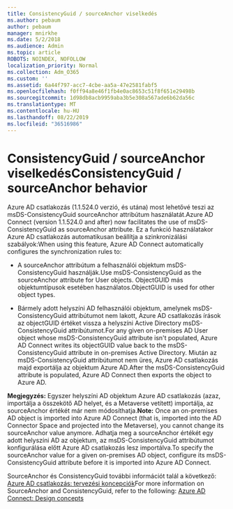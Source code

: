 ```yaml
---
title: ConsistencyGuid / sourceAnchor viselkedés
ms.author: pebaum
author: pebaum
manager: mnirkhe
ms.date: 5/2/2018
ms.audience: Admin
ms.topic: article
ROBOTS: NOINDEX, NOFOLLOW
localization_priority: Normal
ms.collection: Adm_O365
ms.custom: ''
ms.assetid: 6a44f797-acc7-4cbe-aa5a-47e2581fabf5
ms.openlocfilehash: f0ff94a8e46f1fb4e0ac8653c51f8f651e29498b
ms.sourcegitcommit: 1d98db8acb9959aba3b5e308a567ade6b62da56c
ms.translationtype: MT
ms.contentlocale: hu-HU
ms.lasthandoff: 08/22/2019
ms.locfileid: "36516986"
---
```

# <a name="consistencyguid--sourceanchor-behavior"></a><span data-ttu-id="ab4ce-102">ConsistencyGuid / sourceAnchor viselkedés</span><span class="sxs-lookup"><span data-stu-id="ab4ce-102">ConsistencyGuid / sourceAnchor behavior</span></span>

<span data-ttu-id="ab4ce-103">Azure AD csatlakozás (1.1.524.0 verzió, és utána) most lehetővé teszi az msDS-ConsistencyGuid sourceAnchor attribútum használatát.</span><span class="sxs-lookup"><span data-stu-id="ab4ce-103">Azure AD Connect (version 1.1.524.0 and after) now facilitates the use of msDS-ConsistencyGuid as sourceAnchor attribute.</span></span> <span data-ttu-id="ab4ce-104">Ez a funkció használatakor Azure AD csatlakozás automatikusan beállítja a szinkronizálási szabályok:</span><span class="sxs-lookup"><span data-stu-id="ab4ce-104">When using this feature, Azure AD Connect automatically configures the synchronization rules to:</span></span>
  
- <span data-ttu-id="ab4ce-105">A sourceAnchor attribútum a felhasználói objektum msDS-ConsistencyGuid használják.</span><span class="sxs-lookup"><span data-stu-id="ab4ce-105">Use msDS-ConsistencyGuid as the sourceAnchor attribute for User objects.</span></span> <span data-ttu-id="ab4ce-106">ObjectGUID más objektumtípusok esetében használatos.</span><span class="sxs-lookup"><span data-stu-id="ab4ce-106">ObjectGUID is used for other object types.</span></span>
    
- <span data-ttu-id="ab4ce-107">Bármely adott helyszíni AD felhasználói objektum, amelynek msDS-ConsistencyGuid attribútumot nem lakott, Azure AD csatlakozás írások az objectGUID értéket vissza a helyszíni Active Directory msDS-ConsistencyGuid attribútumot.</span><span class="sxs-lookup"><span data-stu-id="ab4ce-107">For any given on-premises AD User object whose msDS-ConsistencyGuid attribute isn't populated, Azure AD Connect writes its objectGUID value back to the msDS-ConsistencyGuid attribute in on-premises Active Directory.</span></span> <span data-ttu-id="ab4ce-108">Miután az msDS-ConsistencyGuid attribútumot nem üres, Azure AD csatlakozás majd exportálja az objektum Azure AD.</span><span class="sxs-lookup"><span data-stu-id="ab4ce-108">After the msDS-ConsistencyGuid attribute is populated, Azure AD Connect then exports the object to Azure AD.</span></span>
    
 <span data-ttu-id="ab4ce-109">**Megjegyzés:** Egyszer helyszíni AD objektum Azure AD csatlakozás (azaz, importálja a összekötő AD helyet, és a Metaverse vetített) importálja, az sourceAnchor értékét már nem módosíthatja.</span><span class="sxs-lookup"><span data-stu-id="ab4ce-109">**Note:** Once an on-premises AD object is imported into Azure AD Connect (that is, imported into the AD Connector Space and projected into the Metaverse), you cannot change its sourceAnchor value anymore.</span></span> <span data-ttu-id="ab4ce-110">Adhatja meg a sourceAnchor értékét egy adott helyszíni AD az objektum, az msDS-ConsistencyGuid attribútumot konfigurálása előtt Azure AD csatlakozás lesz importálva.</span><span class="sxs-lookup"><span data-stu-id="ab4ce-110">To specify the sourceAnchor value for a given on-premises AD object, configure its msDS-ConsistencyGuid attribute before it is imported into Azure AD Connect.</span></span> 
  
<span data-ttu-id="ab4ce-111">SourceAnchor és ConsistencyGuid további információt talál a következő: [Azure AD csatlakozás: tervezési koncepciók](https://docs.microsoft.com/azure/active-directory/connect/active-directory-aadconnect-design-concepts)</span><span class="sxs-lookup"><span data-stu-id="ab4ce-111">For more information on SourceAnchor and ConsistencyGuid, refer to the following: [Azure AD Connect: Design concepts](https://docs.microsoft.com/azure/active-directory/connect/active-directory-aadconnect-design-concepts)</span></span>
  

